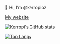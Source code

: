 👋 Hi, I’m @kerropioz

[My website](https://kerropi.xyz)

[![Kerropi's GitHub stats](https://github-readme-stats.vercel.app/api?username=kerropioz)](https://github.com/kerropioz/github-readme-stats)

[![Top Langs](https://github-readme-stats.vercel.app/api/top-langs/?username=kerropioz&langs_count=5)](https://github.com/kerropioz/github-readme-stats)
